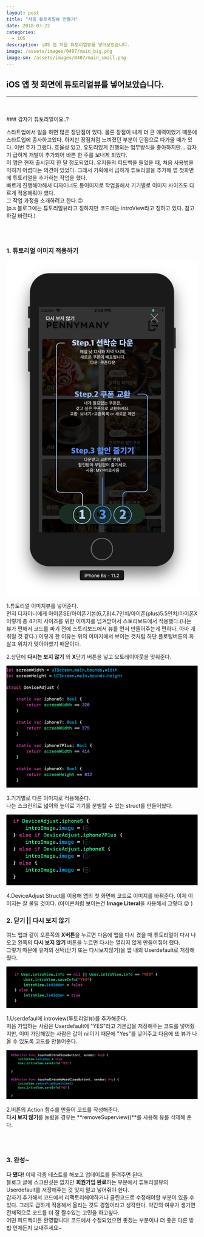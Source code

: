 ```yaml
---
layout: post
title: "처음 튜토리얼뷰 만들기"
date: 2018-03-22
categories:
  - iOS
description: iOS 앱 처음 튜토리얼뷰를 넣어보았습니다.
image: /assets/images/0407/main_big.png
image-sm: /assets/images/0407/main_small.png
---
```



## iOS 앱 첫 화면에 튜토리얼뷰를 넣어보았습니다.
---


<br />
<br />
### 갑자기 튜토리얼이요..?

 스타트업에서 일을 하면 많은 장단점이 있다. 물론 장점이 내게 더 큰 매력이었기 때문에 스타트업에 종사하고있다. 하지만 장점처럼 느껴졌던 부분이 단점으로 다가올 때가 있다. 이번 주가 그랬다. 효율성 있고, 유도리있게 진행되는 업무방식을 좋아하지만... 갑자기 급하게 개발이 추가되어 바쁜 한 주를 보내게 되었다.  
 이 앱은 현재 출시된지 한 달 정도되었다. 유저들의 피드백을 들었을 때, 처음 사용법을 익히기 어렵다는 의견이 있었다. 그래서 기획에서 급하게 튜토리얼을 추가해 앱 첫화면에 튜토리얼을 추가하는 작업을 했다.  
 빠르게 진행해야해서 디자이너도 통이미지로 작업을해서 기기별로 이미지 사이즈도 다르게 적용해줘야 했다.  
 그 작업 과정을 소개하려고 한다.🙃  
 (p.s 블로그에는 튜토리얼뷰라고 칭하지만 코드에는 introView라고 칭하고 있다. 참고하길 바란다.)

<br />
<br />


### 1. 튜토리얼 이미지 적용하기      


![xcode스토리보드](/assets/images/0407/simulImage.png)

1.튜토리얼 이미지뷰를 넣어준다.  
먼저 디자이너에게 아이폰SE/아이폰기본(6,7,8)4.7인치/아이폰(plus)5.5인치/아이폰X 이렇게 총 4가지 사이즈를 위한 이미지를 넘겨받아서 스토리보드에서 적용했다.(나는 뷰가 편해서 코드를 짜기 전에 스토리보드에서 뷰를 먼저 만들어주는게 편하다. 아마 개취일 것 같다.) 이렇게 한 이유는 위의 이미지에서 보이는 것처럼 하단 플로팅버튼의 화살표 위치가 맞아야했기 때문이다.  

2.상단에 **다시는 보지 않기** 와 **X**닫기 버튼을 넣고 오토레이아웃을 맞춰준다.  

  
  
![xcode기기적용코드](/assets/images/0407/device.png)


3.기기별로 다른 이미지로 적용해준다.  
나는 스크린의로 넓이와 높이로 기기를 분별할 수 있는 struct를 만들어놨다.
  
    
![xcode기기적용코드](/assets/images/0407/imagechange.png)

  
4.DeviceAdjust Struct를 이용해 앱의 첫 화면에 코드로 이미지를 바꿔준다. 
이제 이미지는 잘 불릴 것이다. (아이콘처럼 보이는건 **Image Literal**을 사용해서 그렇다.😜 )


    
### 2. 닫기 || 다시 보지 않기  

여느 앱과 같이 오른쪽의 **X버튼**을 누르면 다음에 앱을 다시 켰을 때 튜토리얼이 다시 나오고 왼쪽의 **다시 보지 않기** 버튼을 누르면 다시는 열리지 않게 만들어줘야 했다.  
그렇기 때문에 유저의 선택(닫기 또는 다시보지않기)을 앱 내의 Userdefault로 저장해줬다.
  
  
  
  
![userdefalut코드](/assets/images/0407/userdefault.png)


1.Userdefaul에 introview(튜토리얼뷰)를 추가해준다.  
처음 가입하는 사람은 Userdefault에 "YES"라고 기본값을 저장해주는 코드를 넣어줬지만, 이미 가입해있는 사람은 값이 nil이기 때문에 "Yes"를 넣어주고 다음에 또 뷰가 나올 수 있도록 코드를 만들어준다.
  
     
     
![버튼액션코드](/assets/images/0407/actionfunc.png)

2.버튼의 Action 함수를 만들어 코드를 작성해준다.  
**다시 보지 않기**를 눌렀을 경우는 **removeSuperview()**를 사용해 뷰를 삭제해 준다.




<br />
<br />


### 3. 완성~

  
**다 됐다!** 이제 각종 테스트를 해보고 업데이트를 올려주면 된다.  
블로그 글에 스크린샷은 없지만 **회원가입 완료**하는 부분에서 튜토리얼뷰의 Userdefault를 저장해주는 것 잊지 말고 넣어줘야 한다.  
갑자기 추가해서 코드에서 리팩토리해야하거나 클린코드로 수정해야할 부분이 있을 수 있다. 그래도 급하게 적용해서 올리는 것도 경험이라고 생각한다. 약간의 여유가 생기면 전체적으로 코드를 더 잘 짤수있는 고민을 하고싶다.  
어떤 피드백이든 환영합니다! 코드에서 수정되었으면 좋겠는 부분이나 더 좋은 다른 방법 언제든지 보내주세요~

  
<br />


